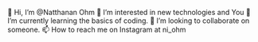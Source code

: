 👋 Hi, I’m @Natthanan Ohm
👀 I’m interested in new technologies and You
🌱 I’m currently learning the basics of coding.
💞️ I’m looking to collaborate on someone.
📫 How to reach me on Instagram at ni_ohm